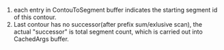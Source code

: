 1. each entry in ContouToSegment buffer indicates the starting segment id of this contour.
2. Last contour has no successor(after prefix sum/exlusive scan), the actual "successor" is total segment count, which is carried out into CachedArgs buffer.